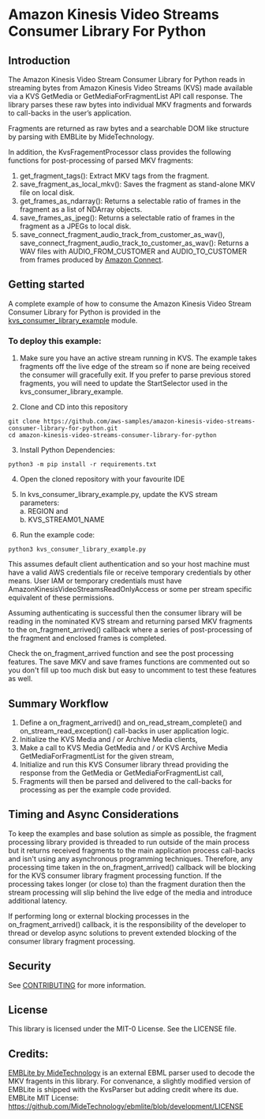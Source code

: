 # Amazon Kinesis Video Streams Consumer Library For Python

## Introduction

The Amazon Kinesis Video Stream Consumer Library for Python reads in streaming bytes from Amazon 
Kinesis Video Streams (KVS) made available via a KVS GetMedia or GetMediaForFragmentList API call response. 
The library parses these raw bytes into individual MKV fragments and forwards to call-backs in the user’s application.

Fragments are returned as raw bytes and a searchable DOM like structure by parsing with EMBLite by MideTechnology.

In addition, the KvsFragementProcessor class provides the following functions for post-processing of parsed MKV fragments:
1) get_fragment_tags(): Extract MKV tags from the fragment.
2) save_fragment_as_local_mkv(): Saves the fragment as stand-alone MKV file on local disk.
3) get_frames_as_ndarray(): Returns a selectable ratio of frames in the fragment as a list of NDArray objects.
4) save_frames_as_jpeg(): Returns a selectable ratio of frames in the fragment as a JPEGs to local disk.
5) save_connect_fragment_audio_track_from_customer_as_wav(), save_connect_fragment_audio_track_to_customer_as_wav(): Returns a WAV files with AUDIO_FROM_CUSTOMER and AUDIO_TO_CUSTOMER from frames produced by [Amazon Connect](https://docs.aws.amazon.com/connect/latest/adminguide/customer-voice-streams.html).


## Getting started

A complete example of how to consume the Amazon Kinesis Video Stream Consumer Library for Python is provided in the 
[kvs_consumer_library_example](kvs_consumer_library_example.py) module.

### To deploy this example:
1. Make sure you have an active stream running in KVS. The example takes fragments off the live edge of the stream so if 
none are being received the consumer will gracefully exit. If you prefer to parse previous stored fragments, you will need to update the 
StartSelector used in the kvs_consumer_library_example.

2. Clone and CD into this repository
```
git clone https://github.com/aws-samples/amazon-kinesis-video-streams-consumer-library-for-python.git
cd amazon-kinesis-video-streams-consumer-library-for-python
```

3. Install Python Dependencies:
```
python3 -m pip install -r requirements.txt
```

4. Open the cloned repository with your favourite IDE 

5. In kvs_consumer_library_example.py, update the KVS stream parameters:  
    a. REGION and  
    b. KVS_STREAM01_NAME  

6. Run the example code:
```
python3 kvs_consumer_library_example.py
```

This assumes default client authentication and so your host machine must have a valid AWS credentials file or receive temporary credentials by other means. 
User IAM or temporary credentials must have AmazonKinesisVideoStreamsReadOnlyAccess or some per stream specific equivalent of these permissions. 

Assuming authenticating is successful then the consumer library will be reading in the nominated KVS stream and returning parsed MKV fragments to the on_fragment_arrived() callback where a series of post-processing of the fragment and enclosed frames is completed.

Check the on_fragment_arrived function and see the post processing features. The save MKV and save frames functions are commented out so you don't fill up too much disk but easy to uncomment to test these features as well.

## Summary Workflow

1) Define a on_fragment_arrived() and on_read_stream_complete() and on_stream_read_exception() call-backs in user application logic.
2) Initialize the KVS Media and / or Archive Media clients,
3) Make a call to KVS Media GetMedia and / or KVS Archive Media GetMediaForFragmentList for the given stream,
4) Initialize and run this KVS Consumer library thread providing the response from the GetMedia
or GetMediaForFragmentList call,
5) Fragments will then be parsed and delivered to the call-backs for processing as per the example code provided.

## Timing and Async Considerations

To keep the examples and base solution as simple as possible, the fragment processing library provided is threaded to 
run outside of the main process but it returns received fragments to the main application process call-backs and isn't
using any asynchronous programming techniques. Therefore, any processing time taken in the on_fragment_arrived() callback
will be blocking for the KVS consumer library fragment processing function. If the processing takes longer (or close to) than the 
fragment duration then the stream processing will slip behind the live edge of the media and introduce additional latency.  

If performing long or external blocking processes in the on_fragment_arrived() callback, it is the responsibility of the 
developer to thread or develop async solutions to prevent extended blocking of the consumer library fragment processing. 

## Security

See [CONTRIBUTING](CONTRIBUTING.md#security-issue-notifications) for more information.

## License

This library is licensed under the MIT-0 License. See the LICENSE file.

## Credits:

[EMBLite by MideTechnology](https://github.com/MideTechnology/ebmlite) is an external EBML parser used to decode the MKV fragents in this library.
For convenance, a slightly modified version of EMBLite is shipped with the KvsParser but adding credit where its due.  
EMBLite MIT License: https://github.com/MideTechnology/ebmlite/blob/development/LICENSE  



